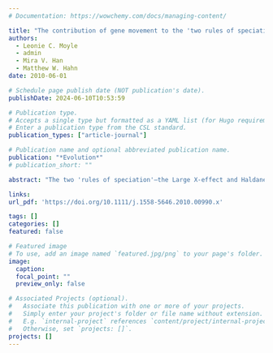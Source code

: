 ```yaml
---
# Documentation: https://wowchemy.com/docs/managing-content/

title: "The contribution of gene movement to the 'two rules of speciation'"
authors: 
  - Leonie C. Moyle
  - admin
  - Mira V. Han
  - Matthew W. Hahn
date: 2010-06-01

# Schedule page publish date (NOT publication's date).
publishDate: 2024-06-10T10:53:59

# Publication type.
# Accepts a single type but formatted as a YAML list (for Hugo requirements).
# Enter a publication type from the CSL standard.
publication_types: ["article-journal"]

# Publication name and optional abbreviated publication name.
publication: "*Evolution*"
# publication_short: ""

abstract: "The two 'rules of speciation'—the Large X-effect and Haldane's rule—hold throughout the animal kingdom, but the underlying genetic mechanisms that cause them are still unclear. Two predominant explanations—the 'dominance theory' and faster male evolution—both have some empirical support, suggesting that the genetic basis of these rules is likely multifarious. We revisit one historical explanation for these rules, based on dysfunctional genetic interactions involving genes recently moved between chromosomes. We suggest that gene movement specifically off or onto the X chromosome is another mechanism that could contribute to the two rules, especially as X chromosome movements can be subject to unique sex-specific and sex chromosome specific consequences in hybrids. Our hypothesis is supported by patterns emerging from comparative genomic data, including a strong bias in interchromosomal gene movements involving the X and an overrepresentation of male reproductive functions among chromosomally relocated genes. In addition, our model indicates that the contribution of gene movement to the two rules in any specific group will depend upon key developmental and reproductive parameters that are taxon specific. We provide several testable predictions that can be used to assess the importance of gene movement as a contributor to these rules in the future."

links:
url_pdf: 'https://doi.org/10.1111/j.1558-5646.2010.00990.x'

tags: []
categories: []
featured: false

# Featured image
# To use, add an image named `featured.jpg/png` to your page's folder. 
image:
  caption: 
  focal_point: ""
  preview_only: false

# Associated Projects (optional).
#   Associate this publication with one or more of your projects.
#   Simply enter your project's folder or file name without extension.
#   E.g. `internal-project` references `content/project/internal-project/index.md`.
#   Otherwise, set `projects: []`.
projects: []
---
```

